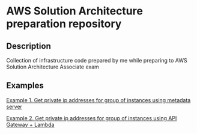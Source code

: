 # AWS Solution Architecture preparation repository

## Description

Collection of infrastructure code prepared by me while preparing to AWS Solution Architecture Associate exam

## Examples

[Example 1. Get private ip addresses for group of instances using metadata server](exercise1/README.md)

[Example 2. Get private ip addresses for group of instances using API Gateway + Lambda](exercise2/README.md)
